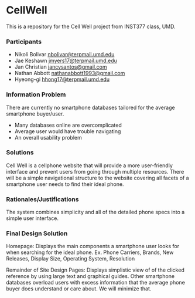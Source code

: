 CellWell
=======

This is a repository for the Cell Well project from INST377 class, UMD.

### Participants
- Nikoli Bolivar nbolivar@terpmail.umd.edu
- Jae Keshawn    jmyers17@terpmail.umd.edu
- Jan Christian  jancvsantos@gmail.com
- Nathan Abbott  nathanabbott1993@gmail.com
- Hyeong-gi      hhong17@terpmail.umd.edu

### Information Problem
There are currently no smartphone databases tailored for the average smartphone buyer/user.
- Many databases online are overcomplicated
- Average user would have trouble navigating
- An overall usability problem 

### Solutions
Cell Well is a cellphone website that will provide
a more user-friendly interface and prevent users from going 
through multiple resources. There will be a simple 
navigational structure to the website covering all
facets of a smartphone user needs to find their ideal 
phone. 

### Rationales/Justifications
The system combines simplicity and all of the 
detailed phone specs into a simple user interface.

### Final Design Solution

Homepage:
Displays the main components a smartphone user looks for when searching for the ideal phone.
Ex. Phone Carriers, Brands, New Releases, Display Size, Operating System, Resolution

Remainder of Site Design Pages:
Displays simplistic view of of the clicked reference by using large text and graphical guides.
Other smartphone databases overload users with excess information that the average phone buyer
does understand or care about. We will minimize that.

